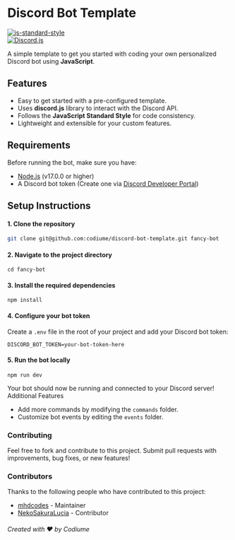 # Discord Bot Template

[![js-standard-style](https://cdn.rawgit.com/standard/standard/master/badge.svg)](http://standardjs.com)  
[![Discord.js](https://img.shields.io/badge/discord.js-v14-blue)](https://discord.js.org)

A simple template to get you started with coding your own personalized Discord bot using **JavaScript**.

## Features

- Easy to get started with a pre-configured template.
- Uses **discord.js** library to interact with the Discord API.
- Follows the **JavaScript Standard Style** for code consistency.
- Lightweight and extensible for your custom features.

## Requirements

Before running the bot, make sure you have:

- [Node.js](https://nodejs.org/) (v17.0.0 or higher)
- A Discord bot token (Create one via [Discord Developer Portal](https://discord.com/developers/applications))

## Setup Instructions

#### 1. Clone the repository

```bash
git clone git@github.com:codiume/discord-bot-template.git fancy-bot
```

#### 2. Navigate to the project directory
```
cd fancy-bot
```
#### 3. Install the required dependencies
```
npm install
```
#### 4. Configure your bot token
Create a `.env` file in the root of your project and add your Discord bot token:
```
DISCORD_BOT_TOKEN=your-bot-token-here
```
#### 5. Run the bot locally
```
npm run dev
```
Your bot should now be running and connected to your Discord server!
Additional Features

- Add more commands by modifying the `commands` folder.
- Customize bot events by editing the `events` folder.

### Contributing
Feel free to fork and contribute to this project. Submit pull requests with improvements, bug fixes, or new features!

### Contributors
Thanks to the following people who have contributed to this project:

- [mhdcodes](https://github.com/mhdcodes) - Maintainer
- [NekoSakuraLucia](https://github.com/NekoSakuraLucia) - Contributor

###### Created with ❤️ by Codiume